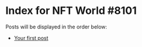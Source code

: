 # Index for NFT World #8101
Posts will be displayed in the order below:

- [Your first post](./001-first.md)

